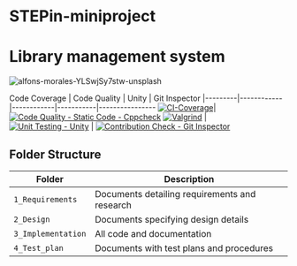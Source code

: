 # STEPin-miniproject
# Library management system

![alfons-morales-YLSwjSy7stw-unsplash](https://user-images.githubusercontent.com/61780164/114907664-ef97eb00-9e38-11eb-89d6-d92a66d32046.jpg)

Code Coverage | Code Quality | Unity | Git Inspector
|---------|------------|------------|-----------|----------------
             [![CI-Coverage](https://github.com/DAshishReddy/STEPin-miniproject/actions/workflows/gcov.yml/badge.svg)](https://github.com/DAshishReddy/STEPin-miniproject/actions/workflows/gcov.yml)|[![Code Quality - Static Code - Cppcheck](https://github.com/DAshishReddy/STEPin-miniproject/actions/workflows/cppcheck.yml/badge.svg)](https://github.com/DAshishReddy/STEPin-miniproject/actions/workflows/cppcheck.yml)  [![Valgrind](https://github.com/DAshishReddy/STEPin-miniproject/actions/workflows/Valgrind.yml/badge.svg)](https://github.com/DAshishReddy/STEPin-miniproject/actions/workflows/Valgrind.yml)   | [![Unit Testing - Unity](https://github.com/DAshishReddy/STEPin-miniproject/actions/workflows/unity.yml/badge.svg)](https://github.com/DAshishReddy/STEPin-miniproject/actions/workflows/unity.yml) | [![Contribution Check - Git Inspector](https://github.com/DAshishReddy/STEPin-miniproject/actions/workflows/gitinspector.yml/badge.svg)](https://github.com/DAshishReddy/STEPin-miniproject/actions/workflows/gitinspector.yml)


## Folder Structure
Folder             | Description
-------------------| -----------------------------------------
`1_Requirements`   | Documents detailing requirements and research
`2_Design`         | Documents specifying design details
`3_Implementation` | All code and documentation
`4_Test_plan`      | Documents with test plans and procedures
